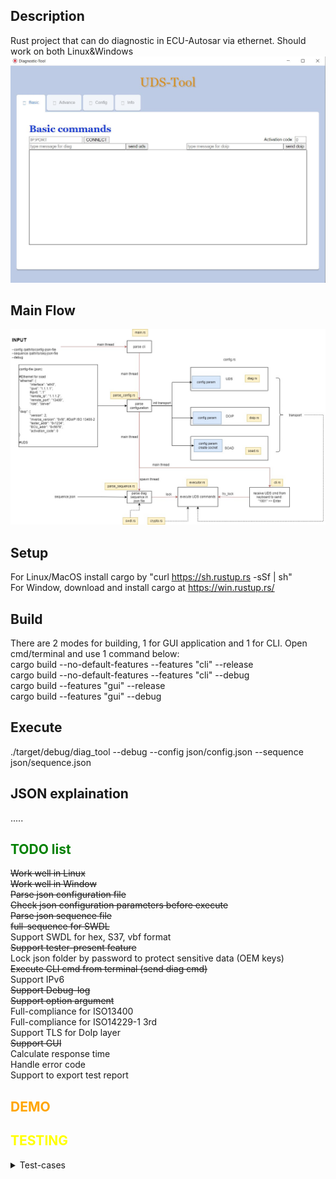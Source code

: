 ## Description
Rust project that can do diagnostic in ECU-Autosar via ethernet.
Should work on both Linux&Windows
![GUI](documents/GUI.jpg)

## Main Flow
![main_flow](documents/main_flow.jpg)

## Setup
For Linux/MacOS install cargo by "curl https://sh.rustup.rs -sSf | sh"</br>
For Window, download and install cargo at https://win.rustup.rs/</br>

## Build
There are 2 modes for building, 1 for GUI application and 1 for CLI. Open cmd/terminal and use 1 command below:</br>
cargo build --no-default-features --features "cli" --release</br>
cargo build --no-default-features --features "cli" --debug</br>
cargo build --features "gui" --release</br>
cargo build --features "gui" --debug</br>

## Execute
./target/debug/diag_tool --debug --config json/config.json --sequence json/sequence.json

## JSON explaination
.....

## <span style="color: green;">TODO list</span>

<summary><s>Work well in Linux</s></summary>
<summary><s>Work well in Window</s></summary>
<summary><s>Parse json configuration file</s></summary>
<summary><s>Check json configuration parameters before execute</s></summary>
<summary><s>Parse json sequence file</s></summary>
<summary><s>full-sequence for SWDL</s></summary>
<summary>Support SWDL for hex, S37, vbf format</summary>
<summary><s>Support tester-present feature</s></summary>
<summary>Lock json folder by password to protect sensitive data (OEM keys)</summary>
<summary><s>Execute CLI cmd from terminal (send diag cmd)</s></summary>
<summary>Support IPv6</summary>
<summary><s>Support Debug-log</s></summary>
<summary><s>Support option argument</s></summary>
<summary>Full-compliance for ISO13400</summary>
<summary>Full-compliance for ISO14229-1 3rd</summary>
<summary>Support TLS for DoIp layer</summary>
<summary><s>Support GUI</s></summary>
<summary>Calculate response time</summary>
<summary>Handle error code</summary>
<summary>Support to export test report</summary>

## <span style="color: orange;">DEMO</span>

## <span style="color: yellow;">TESTING</span>
<details>
    <summary>Test-cases</summary>
</details>

